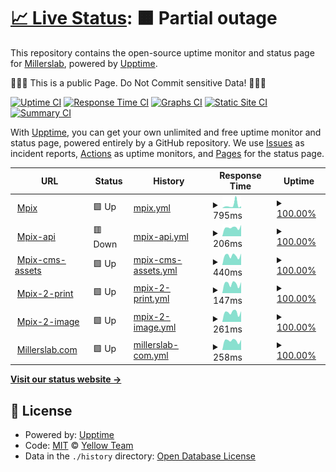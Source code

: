 # [📈 Live Status](https://up.millerslab.com): <!--live status--> **🟧 Partial outage**

This repository contains the open-source uptime monitor and status page for [Millerslab](https://up.millerslab.com), powered by [Upptime](https://github.com/upptime/upptime).

🛑🛑🛑 This is a public Page. Do Not Commit sensitive Data! 🛑🛑🛑

[![Uptime CI](https://github.com/Yellow-Team-Millerslab/status/workflows/Uptime%20CI/badge.svg)](https://github.com/Yellow-Team-Millerslab/status/actions?query=workflow%3A%22Uptime+CI%22)
[![Response Time CI](https://github.com/Yellow-Team-Millerslab/status/workflows/Response%20Time%20CI/badge.svg)](https://github.com/Yellow-Team-Millerslab/status/actions?query=workflow%3A%22Response+Time+CI%22)
[![Graphs CI](https://github.com/Yellow-Team-Millerslab/status/workflows/Graphs%20CI/badge.svg)](https://github.com/Yellow-Team-Millerslab/status/actions?query=workflow%3A%22Graphs+CI%22)
[![Static Site CI](https://github.com/Yellow-Team-Millerslab/status/workflows/Static%20Site%20CI/badge.svg)](https://github.com/Yellow-Team-Millerslab/status/actions?query=workflow%3A%22Static+Site+CI%22)
[![Summary CI](https://github.com/Yellow-Team-Millerslab/status/workflows/Summary%20CI/badge.svg)](https://github.com/Yellow-Team-Millerslab/status/actions?query=workflow%3A%22Summary+CI%22)

With [Upptime](https://upptime.js.org), you can get your own unlimited and free uptime monitor and status page, powered entirely by a GitHub repository. We use [Issues](https://github.com/Yellow-Team-Millerslab/status/issues) as incident reports, [Actions](https://github.com/Yellow-Team-Millerslab/status/actions) as uptime monitors, and [Pages](https://up.millerslab.com) for the status page.

<!--start: status pages-->
<!-- This summary is generated by Upptime (https://github.com/upptime/upptime) -->
<!-- Do not edit this manually, your changes will be overwritten -->
<!-- prettier-ignore -->
| URL | Status | History | Response Time | Uptime |
| --- | ------ | ------- | ------------- | ------ |
| <img alt="" src="https://icons.duckduckgo.com/ip3/www.mpix.com.ico" height="13"> [Mpix](https://www.mpix.com) | 🟩 Up | [mpix.yml](https://github.com/Yellow-Team-Millerslab/status/commits/HEAD/history/mpix.yml) | <details><summary><img alt="Response time graph" src="./graphs/mpix/response-time-week.png" height="20"> 795ms</summary><br><a href="https://Yellow-Team-Millerslab.github.io/status/history/mpix"><img alt="Response time 420" src="https://img.shields.io/endpoint?url=https%3A%2F%2Fraw.githubusercontent.com%2FYellow-Team-Millerslab%2Fstatus%2FHEAD%2Fapi%2Fmpix%2Fresponse-time.json"></a><br><a href="https://Yellow-Team-Millerslab.github.io/status/history/mpix"><img alt="24-hour response time 475" src="https://img.shields.io/endpoint?url=https%3A%2F%2Fraw.githubusercontent.com%2FYellow-Team-Millerslab%2Fstatus%2FHEAD%2Fapi%2Fmpix%2Fresponse-time-day.json"></a><br><a href="https://Yellow-Team-Millerslab.github.io/status/history/mpix"><img alt="7-day response time 795" src="https://img.shields.io/endpoint?url=https%3A%2F%2Fraw.githubusercontent.com%2FYellow-Team-Millerslab%2Fstatus%2FHEAD%2Fapi%2Fmpix%2Fresponse-time-week.json"></a><br><a href="https://Yellow-Team-Millerslab.github.io/status/history/mpix"><img alt="30-day response time 456" src="https://img.shields.io/endpoint?url=https%3A%2F%2Fraw.githubusercontent.com%2FYellow-Team-Millerslab%2Fstatus%2FHEAD%2Fapi%2Fmpix%2Fresponse-time-month.json"></a><br><a href="https://Yellow-Team-Millerslab.github.io/status/history/mpix"><img alt="1-year response time 420" src="https://img.shields.io/endpoint?url=https%3A%2F%2Fraw.githubusercontent.com%2FYellow-Team-Millerslab%2Fstatus%2FHEAD%2Fapi%2Fmpix%2Fresponse-time-year.json"></a></details> | <details><summary><a href="https://Yellow-Team-Millerslab.github.io/status/history/mpix">100.00%</a></summary><a href="https://Yellow-Team-Millerslab.github.io/status/history/mpix"><img alt="All-time uptime 100.00%" src="https://img.shields.io/endpoint?url=https%3A%2F%2Fraw.githubusercontent.com%2FYellow-Team-Millerslab%2Fstatus%2FHEAD%2Fapi%2Fmpix%2Fuptime.json"></a><br><a href="https://Yellow-Team-Millerslab.github.io/status/history/mpix"><img alt="24-hour uptime 100.00%" src="https://img.shields.io/endpoint?url=https%3A%2F%2Fraw.githubusercontent.com%2FYellow-Team-Millerslab%2Fstatus%2FHEAD%2Fapi%2Fmpix%2Fuptime-day.json"></a><br><a href="https://Yellow-Team-Millerslab.github.io/status/history/mpix"><img alt="7-day uptime 100.00%" src="https://img.shields.io/endpoint?url=https%3A%2F%2Fraw.githubusercontent.com%2FYellow-Team-Millerslab%2Fstatus%2FHEAD%2Fapi%2Fmpix%2Fuptime-week.json"></a><br><a href="https://Yellow-Team-Millerslab.github.io/status/history/mpix"><img alt="30-day uptime 100.00%" src="https://img.shields.io/endpoint?url=https%3A%2F%2Fraw.githubusercontent.com%2FYellow-Team-Millerslab%2Fstatus%2FHEAD%2Fapi%2Fmpix%2Fuptime-month.json"></a><br><a href="https://Yellow-Team-Millerslab.github.io/status/history/mpix"><img alt="1-year uptime 100.00%" src="https://img.shields.io/endpoint?url=https%3A%2F%2Fraw.githubusercontent.com%2FYellow-Team-Millerslab%2Fstatus%2FHEAD%2Fapi%2Fmpix%2Fuptime-year.json"></a></details>
| <img alt="" src="https://icons.duckduckgo.com/ip3/api-production.mpix.com.ico" height="13"> [Mpix-api](https://api-production.mpix.com/api/v1.0/systeminfo) | 🟥 Down | [mpix-api.yml](https://github.com/Yellow-Team-Millerslab/status/commits/HEAD/history/mpix-api.yml) | <details><summary><img alt="Response time graph" src="./graphs/mpix-api/response-time-week.png" height="20"> 206ms</summary><br><a href="https://Yellow-Team-Millerslab.github.io/status/history/mpix-api"><img alt="Response time 196" src="https://img.shields.io/endpoint?url=https%3A%2F%2Fraw.githubusercontent.com%2FYellow-Team-Millerslab%2Fstatus%2FHEAD%2Fapi%2Fmpix-api%2Fresponse-time.json"></a><br><a href="https://Yellow-Team-Millerslab.github.io/status/history/mpix-api"><img alt="24-hour response time 266" src="https://img.shields.io/endpoint?url=https%3A%2F%2Fraw.githubusercontent.com%2FYellow-Team-Millerslab%2Fstatus%2FHEAD%2Fapi%2Fmpix-api%2Fresponse-time-day.json"></a><br><a href="https://Yellow-Team-Millerslab.github.io/status/history/mpix-api"><img alt="7-day response time 206" src="https://img.shields.io/endpoint?url=https%3A%2F%2Fraw.githubusercontent.com%2FYellow-Team-Millerslab%2Fstatus%2FHEAD%2Fapi%2Fmpix-api%2Fresponse-time-week.json"></a><br><a href="https://Yellow-Team-Millerslab.github.io/status/history/mpix-api"><img alt="30-day response time 201" src="https://img.shields.io/endpoint?url=https%3A%2F%2Fraw.githubusercontent.com%2FYellow-Team-Millerslab%2Fstatus%2FHEAD%2Fapi%2Fmpix-api%2Fresponse-time-month.json"></a><br><a href="https://Yellow-Team-Millerslab.github.io/status/history/mpix-api"><img alt="1-year response time 196" src="https://img.shields.io/endpoint?url=https%3A%2F%2Fraw.githubusercontent.com%2FYellow-Team-Millerslab%2Fstatus%2FHEAD%2Fapi%2Fmpix-api%2Fresponse-time-year.json"></a></details> | <details><summary><a href="https://Yellow-Team-Millerslab.github.io/status/history/mpix-api">100.00%</a></summary><a href="https://Yellow-Team-Millerslab.github.io/status/history/mpix-api"><img alt="All-time uptime 100.00%" src="https://img.shields.io/endpoint?url=https%3A%2F%2Fraw.githubusercontent.com%2FYellow-Team-Millerslab%2Fstatus%2FHEAD%2Fapi%2Fmpix-api%2Fuptime.json"></a><br><a href="https://Yellow-Team-Millerslab.github.io/status/history/mpix-api"><img alt="24-hour uptime 99.99%" src="https://img.shields.io/endpoint?url=https%3A%2F%2Fraw.githubusercontent.com%2FYellow-Team-Millerslab%2Fstatus%2FHEAD%2Fapi%2Fmpix-api%2Fuptime-day.json"></a><br><a href="https://Yellow-Team-Millerslab.github.io/status/history/mpix-api"><img alt="7-day uptime 100.00%" src="https://img.shields.io/endpoint?url=https%3A%2F%2Fraw.githubusercontent.com%2FYellow-Team-Millerslab%2Fstatus%2FHEAD%2Fapi%2Fmpix-api%2Fuptime-week.json"></a><br><a href="https://Yellow-Team-Millerslab.github.io/status/history/mpix-api"><img alt="30-day uptime 100.00%" src="https://img.shields.io/endpoint?url=https%3A%2F%2Fraw.githubusercontent.com%2FYellow-Team-Millerslab%2Fstatus%2FHEAD%2Fapi%2Fmpix-api%2Fuptime-month.json"></a><br><a href="https://Yellow-Team-Millerslab.github.io/status/history/mpix-api"><img alt="1-year uptime 100.00%" src="https://img.shields.io/endpoint?url=https%3A%2F%2Fraw.githubusercontent.com%2FYellow-Team-Millerslab%2Fstatus%2FHEAD%2Fapi%2Fmpix-api%2Fuptime-year.json"></a></details>
| <img alt="" src="https://icons.duckduckgo.com/ip3/cms-assets.mpix.com.ico" height="13"> [Mpix-cms-assets](https://cms-assets.mpix.com/api/assets/mpix/bbadd302-7b1f-48ea-9596-2938e0775880/happy-quokka.jpg?version=0) | 🟩 Up | [mpix-cms-assets.yml](https://github.com/Yellow-Team-Millerslab/status/commits/HEAD/history/mpix-cms-assets.yml) | <details><summary><img alt="Response time graph" src="./graphs/mpix-cms-assets/response-time-week.png" height="20"> 440ms</summary><br><a href="https://Yellow-Team-Millerslab.github.io/status/history/mpix-cms-assets"><img alt="Response time 440" src="https://img.shields.io/endpoint?url=https%3A%2F%2Fraw.githubusercontent.com%2FYellow-Team-Millerslab%2Fstatus%2FHEAD%2Fapi%2Fmpix-cms-assets%2Fresponse-time.json"></a><br><a href="https://Yellow-Team-Millerslab.github.io/status/history/mpix-cms-assets"><img alt="24-hour response time 540" src="https://img.shields.io/endpoint?url=https%3A%2F%2Fraw.githubusercontent.com%2FYellow-Team-Millerslab%2Fstatus%2FHEAD%2Fapi%2Fmpix-cms-assets%2Fresponse-time-day.json"></a><br><a href="https://Yellow-Team-Millerslab.github.io/status/history/mpix-cms-assets"><img alt="7-day response time 440" src="https://img.shields.io/endpoint?url=https%3A%2F%2Fraw.githubusercontent.com%2FYellow-Team-Millerslab%2Fstatus%2FHEAD%2Fapi%2Fmpix-cms-assets%2Fresponse-time-week.json"></a><br><a href="https://Yellow-Team-Millerslab.github.io/status/history/mpix-cms-assets"><img alt="30-day response time 424" src="https://img.shields.io/endpoint?url=https%3A%2F%2Fraw.githubusercontent.com%2FYellow-Team-Millerslab%2Fstatus%2FHEAD%2Fapi%2Fmpix-cms-assets%2Fresponse-time-month.json"></a><br><a href="https://Yellow-Team-Millerslab.github.io/status/history/mpix-cms-assets"><img alt="1-year response time 440" src="https://img.shields.io/endpoint?url=https%3A%2F%2Fraw.githubusercontent.com%2FYellow-Team-Millerslab%2Fstatus%2FHEAD%2Fapi%2Fmpix-cms-assets%2Fresponse-time-year.json"></a></details> | <details><summary><a href="https://Yellow-Team-Millerslab.github.io/status/history/mpix-cms-assets">100.00%</a></summary><a href="https://Yellow-Team-Millerslab.github.io/status/history/mpix-cms-assets"><img alt="All-time uptime 99.99%" src="https://img.shields.io/endpoint?url=https%3A%2F%2Fraw.githubusercontent.com%2FYellow-Team-Millerslab%2Fstatus%2FHEAD%2Fapi%2Fmpix-cms-assets%2Fuptime.json"></a><br><a href="https://Yellow-Team-Millerslab.github.io/status/history/mpix-cms-assets"><img alt="24-hour uptime 100.00%" src="https://img.shields.io/endpoint?url=https%3A%2F%2Fraw.githubusercontent.com%2FYellow-Team-Millerslab%2Fstatus%2FHEAD%2Fapi%2Fmpix-cms-assets%2Fuptime-day.json"></a><br><a href="https://Yellow-Team-Millerslab.github.io/status/history/mpix-cms-assets"><img alt="7-day uptime 100.00%" src="https://img.shields.io/endpoint?url=https%3A%2F%2Fraw.githubusercontent.com%2FYellow-Team-Millerslab%2Fstatus%2FHEAD%2Fapi%2Fmpix-cms-assets%2Fuptime-week.json"></a><br><a href="https://Yellow-Team-Millerslab.github.io/status/history/mpix-cms-assets"><img alt="30-day uptime 100.00%" src="https://img.shields.io/endpoint?url=https%3A%2F%2Fraw.githubusercontent.com%2FYellow-Team-Millerslab%2Fstatus%2FHEAD%2Fapi%2Fmpix-cms-assets%2Fuptime-month.json"></a><br><a href="https://Yellow-Team-Millerslab.github.io/status/history/mpix-cms-assets"><img alt="1-year uptime 99.99%" src="https://img.shields.io/endpoint?url=https%3A%2F%2Fraw.githubusercontent.com%2FYellow-Team-Millerslab%2Fstatus%2FHEAD%2Fapi%2Fmpix-cms-assets%2Fuptime-year.json"></a></details>
| <img alt="" src="https://icons.duckduckgo.com/ip3/www.mpix.com.ico" height="13"> [Mpix-2-print](https://www.mpix.com/products/prints) | 🟩 Up | [mpix-2-print.yml](https://github.com/Yellow-Team-Millerslab/status/commits/HEAD/history/mpix-2-print.yml) | <details><summary><img alt="Response time graph" src="./graphs/mpix-2-print/response-time-week.png" height="20"> 147ms</summary><br><a href="https://Yellow-Team-Millerslab.github.io/status/history/mpix-2-print"><img alt="Response time 146" src="https://img.shields.io/endpoint?url=https%3A%2F%2Fraw.githubusercontent.com%2FYellow-Team-Millerslab%2Fstatus%2FHEAD%2Fapi%2Fmpix-2-print%2Fresponse-time.json"></a><br><a href="https://Yellow-Team-Millerslab.github.io/status/history/mpix-2-print"><img alt="24-hour response time 173" src="https://img.shields.io/endpoint?url=https%3A%2F%2Fraw.githubusercontent.com%2FYellow-Team-Millerslab%2Fstatus%2FHEAD%2Fapi%2Fmpix-2-print%2Fresponse-time-day.json"></a><br><a href="https://Yellow-Team-Millerslab.github.io/status/history/mpix-2-print"><img alt="7-day response time 147" src="https://img.shields.io/endpoint?url=https%3A%2F%2Fraw.githubusercontent.com%2FYellow-Team-Millerslab%2Fstatus%2FHEAD%2Fapi%2Fmpix-2-print%2Fresponse-time-week.json"></a><br><a href="https://Yellow-Team-Millerslab.github.io/status/history/mpix-2-print"><img alt="30-day response time 142" src="https://img.shields.io/endpoint?url=https%3A%2F%2Fraw.githubusercontent.com%2FYellow-Team-Millerslab%2Fstatus%2FHEAD%2Fapi%2Fmpix-2-print%2Fresponse-time-month.json"></a><br><a href="https://Yellow-Team-Millerslab.github.io/status/history/mpix-2-print"><img alt="1-year response time 146" src="https://img.shields.io/endpoint?url=https%3A%2F%2Fraw.githubusercontent.com%2FYellow-Team-Millerslab%2Fstatus%2FHEAD%2Fapi%2Fmpix-2-print%2Fresponse-time-year.json"></a></details> | <details><summary><a href="https://Yellow-Team-Millerslab.github.io/status/history/mpix-2-print">100.00%</a></summary><a href="https://Yellow-Team-Millerslab.github.io/status/history/mpix-2-print"><img alt="All-time uptime 100.00%" src="https://img.shields.io/endpoint?url=https%3A%2F%2Fraw.githubusercontent.com%2FYellow-Team-Millerslab%2Fstatus%2FHEAD%2Fapi%2Fmpix-2-print%2Fuptime.json"></a><br><a href="https://Yellow-Team-Millerslab.github.io/status/history/mpix-2-print"><img alt="24-hour uptime 100.00%" src="https://img.shields.io/endpoint?url=https%3A%2F%2Fraw.githubusercontent.com%2FYellow-Team-Millerslab%2Fstatus%2FHEAD%2Fapi%2Fmpix-2-print%2Fuptime-day.json"></a><br><a href="https://Yellow-Team-Millerslab.github.io/status/history/mpix-2-print"><img alt="7-day uptime 100.00%" src="https://img.shields.io/endpoint?url=https%3A%2F%2Fraw.githubusercontent.com%2FYellow-Team-Millerslab%2Fstatus%2FHEAD%2Fapi%2Fmpix-2-print%2Fuptime-week.json"></a><br><a href="https://Yellow-Team-Millerslab.github.io/status/history/mpix-2-print"><img alt="30-day uptime 100.00%" src="https://img.shields.io/endpoint?url=https%3A%2F%2Fraw.githubusercontent.com%2FYellow-Team-Millerslab%2Fstatus%2FHEAD%2Fapi%2Fmpix-2-print%2Fuptime-month.json"></a><br><a href="https://Yellow-Team-Millerslab.github.io/status/history/mpix-2-print"><img alt="1-year uptime 100.00%" src="https://img.shields.io/endpoint?url=https%3A%2F%2Fraw.githubusercontent.com%2FYellow-Team-Millerslab%2Fstatus%2FHEAD%2Fapi%2Fmpix-2-print%2Fuptime-year.json"></a></details>
| <img alt="" src="https://icons.duckduckgo.com/ip3/images.mpix.com.ico" height="13"> [Mpix-2-image](https://images.mpix.com/ver/m2.5.0/98x47/logo.mpng) | 🟩 Up | [mpix-2-image.yml](https://github.com/Yellow-Team-Millerslab/status/commits/HEAD/history/mpix-2-image.yml) | <details><summary><img alt="Response time graph" src="./graphs/mpix-2-image/response-time-week.png" height="20"> 261ms</summary><br><a href="https://Yellow-Team-Millerslab.github.io/status/history/mpix-2-image"><img alt="Response time 258" src="https://img.shields.io/endpoint?url=https%3A%2F%2Fraw.githubusercontent.com%2FYellow-Team-Millerslab%2Fstatus%2FHEAD%2Fapi%2Fmpix-2-image%2Fresponse-time.json"></a><br><a href="https://Yellow-Team-Millerslab.github.io/status/history/mpix-2-image"><img alt="24-hour response time 293" src="https://img.shields.io/endpoint?url=https%3A%2F%2Fraw.githubusercontent.com%2FYellow-Team-Millerslab%2Fstatus%2FHEAD%2Fapi%2Fmpix-2-image%2Fresponse-time-day.json"></a><br><a href="https://Yellow-Team-Millerslab.github.io/status/history/mpix-2-image"><img alt="7-day response time 261" src="https://img.shields.io/endpoint?url=https%3A%2F%2Fraw.githubusercontent.com%2FYellow-Team-Millerslab%2Fstatus%2FHEAD%2Fapi%2Fmpix-2-image%2Fresponse-time-week.json"></a><br><a href="https://Yellow-Team-Millerslab.github.io/status/history/mpix-2-image"><img alt="30-day response time 248" src="https://img.shields.io/endpoint?url=https%3A%2F%2Fraw.githubusercontent.com%2FYellow-Team-Millerslab%2Fstatus%2FHEAD%2Fapi%2Fmpix-2-image%2Fresponse-time-month.json"></a><br><a href="https://Yellow-Team-Millerslab.github.io/status/history/mpix-2-image"><img alt="1-year response time 258" src="https://img.shields.io/endpoint?url=https%3A%2F%2Fraw.githubusercontent.com%2FYellow-Team-Millerslab%2Fstatus%2FHEAD%2Fapi%2Fmpix-2-image%2Fresponse-time-year.json"></a></details> | <details><summary><a href="https://Yellow-Team-Millerslab.github.io/status/history/mpix-2-image">100.00%</a></summary><a href="https://Yellow-Team-Millerslab.github.io/status/history/mpix-2-image"><img alt="All-time uptime 100.00%" src="https://img.shields.io/endpoint?url=https%3A%2F%2Fraw.githubusercontent.com%2FYellow-Team-Millerslab%2Fstatus%2FHEAD%2Fapi%2Fmpix-2-image%2Fuptime.json"></a><br><a href="https://Yellow-Team-Millerslab.github.io/status/history/mpix-2-image"><img alt="24-hour uptime 100.00%" src="https://img.shields.io/endpoint?url=https%3A%2F%2Fraw.githubusercontent.com%2FYellow-Team-Millerslab%2Fstatus%2FHEAD%2Fapi%2Fmpix-2-image%2Fuptime-day.json"></a><br><a href="https://Yellow-Team-Millerslab.github.io/status/history/mpix-2-image"><img alt="7-day uptime 100.00%" src="https://img.shields.io/endpoint?url=https%3A%2F%2Fraw.githubusercontent.com%2FYellow-Team-Millerslab%2Fstatus%2FHEAD%2Fapi%2Fmpix-2-image%2Fuptime-week.json"></a><br><a href="https://Yellow-Team-Millerslab.github.io/status/history/mpix-2-image"><img alt="30-day uptime 100.00%" src="https://img.shields.io/endpoint?url=https%3A%2F%2Fraw.githubusercontent.com%2FYellow-Team-Millerslab%2Fstatus%2FHEAD%2Fapi%2Fmpix-2-image%2Fuptime-month.json"></a><br><a href="https://Yellow-Team-Millerslab.github.io/status/history/mpix-2-image"><img alt="1-year uptime 100.00%" src="https://img.shields.io/endpoint?url=https%3A%2F%2Fraw.githubusercontent.com%2FYellow-Team-Millerslab%2Fstatus%2FHEAD%2Fapi%2Fmpix-2-image%2Fuptime-year.json"></a></details>
| <img alt="" src="https://icons.duckduckgo.com/ip3/www.millerslab.com.ico" height="13"> [Millerslab.com](https://www.millerslab.com) | 🟩 Up | [millerslab-com.yml](https://github.com/Yellow-Team-Millerslab/status/commits/HEAD/history/millerslab-com.yml) | <details><summary><img alt="Response time graph" src="./graphs/millerslab-com/response-time-week.png" height="20"> 258ms</summary><br><a href="https://Yellow-Team-Millerslab.github.io/status/history/millerslab-com"><img alt="Response time 235" src="https://img.shields.io/endpoint?url=https%3A%2F%2Fraw.githubusercontent.com%2FYellow-Team-Millerslab%2Fstatus%2FHEAD%2Fapi%2Fmillerslab-com%2Fresponse-time.json"></a><br><a href="https://Yellow-Team-Millerslab.github.io/status/history/millerslab-com"><img alt="24-hour response time 280" src="https://img.shields.io/endpoint?url=https%3A%2F%2Fraw.githubusercontent.com%2FYellow-Team-Millerslab%2Fstatus%2FHEAD%2Fapi%2Fmillerslab-com%2Fresponse-time-day.json"></a><br><a href="https://Yellow-Team-Millerslab.github.io/status/history/millerslab-com"><img alt="7-day response time 258" src="https://img.shields.io/endpoint?url=https%3A%2F%2Fraw.githubusercontent.com%2FYellow-Team-Millerslab%2Fstatus%2FHEAD%2Fapi%2Fmillerslab-com%2Fresponse-time-week.json"></a><br><a href="https://Yellow-Team-Millerslab.github.io/status/history/millerslab-com"><img alt="30-day response time 238" src="https://img.shields.io/endpoint?url=https%3A%2F%2Fraw.githubusercontent.com%2FYellow-Team-Millerslab%2Fstatus%2FHEAD%2Fapi%2Fmillerslab-com%2Fresponse-time-month.json"></a><br><a href="https://Yellow-Team-Millerslab.github.io/status/history/millerslab-com"><img alt="1-year response time 235" src="https://img.shields.io/endpoint?url=https%3A%2F%2Fraw.githubusercontent.com%2FYellow-Team-Millerslab%2Fstatus%2FHEAD%2Fapi%2Fmillerslab-com%2Fresponse-time-year.json"></a></details> | <details><summary><a href="https://Yellow-Team-Millerslab.github.io/status/history/millerslab-com">100.00%</a></summary><a href="https://Yellow-Team-Millerslab.github.io/status/history/millerslab-com"><img alt="All-time uptime 100.00%" src="https://img.shields.io/endpoint?url=https%3A%2F%2Fraw.githubusercontent.com%2FYellow-Team-Millerslab%2Fstatus%2FHEAD%2Fapi%2Fmillerslab-com%2Fuptime.json"></a><br><a href="https://Yellow-Team-Millerslab.github.io/status/history/millerslab-com"><img alt="24-hour uptime 100.00%" src="https://img.shields.io/endpoint?url=https%3A%2F%2Fraw.githubusercontent.com%2FYellow-Team-Millerslab%2Fstatus%2FHEAD%2Fapi%2Fmillerslab-com%2Fuptime-day.json"></a><br><a href="https://Yellow-Team-Millerslab.github.io/status/history/millerslab-com"><img alt="7-day uptime 100.00%" src="https://img.shields.io/endpoint?url=https%3A%2F%2Fraw.githubusercontent.com%2FYellow-Team-Millerslab%2Fstatus%2FHEAD%2Fapi%2Fmillerslab-com%2Fuptime-week.json"></a><br><a href="https://Yellow-Team-Millerslab.github.io/status/history/millerslab-com"><img alt="30-day uptime 100.00%" src="https://img.shields.io/endpoint?url=https%3A%2F%2Fraw.githubusercontent.com%2FYellow-Team-Millerslab%2Fstatus%2FHEAD%2Fapi%2Fmillerslab-com%2Fuptime-month.json"></a><br><a href="https://Yellow-Team-Millerslab.github.io/status/history/millerslab-com"><img alt="1-year uptime 100.00%" src="https://img.shields.io/endpoint?url=https%3A%2F%2Fraw.githubusercontent.com%2FYellow-Team-Millerslab%2Fstatus%2FHEAD%2Fapi%2Fmillerslab-com%2Fuptime-year.json"></a></details>

<!--end: status pages-->

[**Visit our status website →**](https://up.millerslab.com)

## 📄 License

- Powered by: [Upptime](https://github.com/upptime/upptime)
- Code: [MIT](./LICENSE) © [Yellow Team](https://up.millerslab.com)
- Data in the `./history` directory: [Open Database License](https://opendatacommons.org/licenses/odbl/1-0/)
